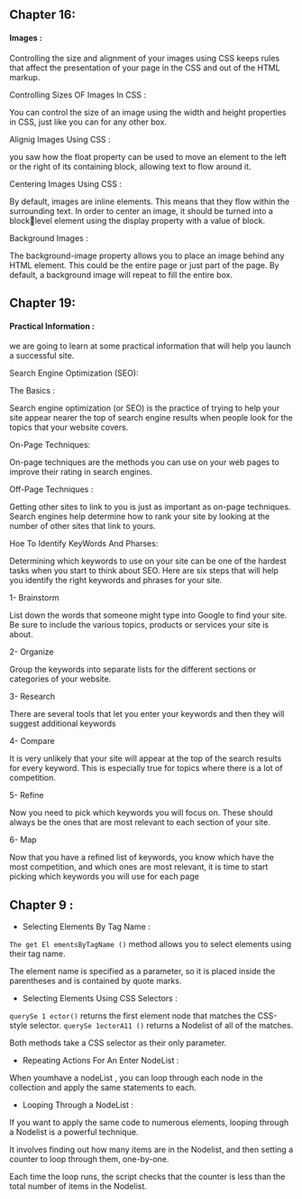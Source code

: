 




## Chapter 16: 






#### Images :








Controlling the size and alignment of 
your images using CSS keeps rules that 
affect the presentation of your page in 
the CSS and out of the HTML markup.




Controlling Sizes OF Images In CSS :



You can control the size of an 
image using the width and 
height properties in CSS, just 
like you can for any other box. 


Alignig Images Using CSS :


you saw how the float property can be used 
to move an element to the left or 
the right of its containing block, 
allowing text to flow around it.



Centering Images Using CSS :


By default, images are inline 
elements. This means that they 
flow within the surrounding text. 
In order to center an image, it 
should be turned into a blocklevel element using the display
property with a value of block. 



Background Images :


The background-image property allows you to place an image behind any HTML 
element. This could be the entire 
page or just part of the page. By 
default, a background image will 
repeat to fill the entire box.







## Chapter 19: 











#### Practical Information : 








we are going to learn at some practical information that will 
help you launch a successful site.




Search Engine Optimization (SEO):



The Basics :

Search engine optimization (or 
SEO) is the practice of trying 
to help your site appear nearer 
the top of search engine results 
when people look for the topics 
that your website covers.



On-Page Techniques: 

On-page techniques are the 
methods you can use on your 
web pages to improve their 
rating in search engines.


Off-Page Techniques :

Getting other sites to link to you 
is just as important as on-page 
techniques. Search engines help 
determine how to rank your 
site by looking at the number of 
other sites that link to yours.



Hoe To Identify KeyWords And Pharses:


Determining which keywords to use on your site can be one of the 
hardest tasks when you start to think about SEO. Here are six steps that 
will help you identify the right keywords and phrases for your site.


1- Brainstorm

List down the words that 
someone might type into 
Google to find your site. Be sure 
to include the various topics, 
products or services your site is 
about.


2- Organize

Group the keywords into 
separate lists for the different 
sections or categories of your 
website.

3- Research

There are several tools that let 
you enter your keywords and 
then they will suggest additional 
keywords


4- Compare

It is very unlikely that your 
site will appear at the top of 
the search results for every 
keyword. This is especially true 
for topics where there is a lot 
of competition.


5- Refine

Now you need to pick which 
keywords you will focus on. 
These should always be the ones 
that are most relevant to each 
section of your site.

6- Map

Now that you have a refined list 
of keywords, you know which 
have the most competition, and 
which ones are most relevant, 
it is time to start picking which 
keywords you will use for each 
page






## Chapter 9 :






* Selecting Elements By Tag Name :



`The get El ementsByTagName ()` method allows you to select elements using their tag name. 


The element name is specified 
as a parameter, so it is placed 
inside the parentheses and is 
contained by quote marks. 




* Selecting Elements Using CSS Selectors :

`querySe 1 ector()` returns 
the first element node that 
matches the CSS-style selector. 
`querySe 1ectorA11 ()` returns a 
Nodelist of all of the matches. 

Both methods take a CSS 
selector as their only parameter. 


* Repeating Actions For An Enter NodeList :

When youmhave a nodeList , you can loop through each node in the collection and apply the same statements to each.



* Looping Through a NodeList :

If you want to apply the same 
code to numerous elements, 
looping through a Nodelist is a 
powerful technique. 

It involves finding out how many 
items are in the Nodelist, and 
then setting a counter to loop 
through them, one-by-one. 

Each time the loop runs, the 
script checks that the counter 
is less than the total number of 
items in the Nodelist. 

